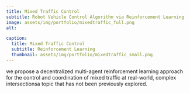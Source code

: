 ```yaml
---
title: Mixed Traffic Control
subtitle: Robot Vehicle Control Algorithm via Reinforcement Learning
image: assets/img/portfolio/mixedtraffic_full.png
alt: 

caption:
  title: Mixed Traffic Control
  subtitle: Reinforcement Learning
  thumbnail: assets/img/portfolio/mixedtraffic_small.png
---
```

we propose a decentralized multi-agent reinforcement learning approach for the control and coordination of mixed traffic at real-world, complex intersectionsa topic that has not been previously explored.


